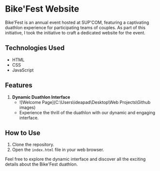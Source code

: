 # Bike'Fest Website

Bike'Fest is an annual event hosted at SUP'COM, featuring a captivating duathlon experience for participating teams of couples. As part of this initiative, I took the initiative to craft a dedicated website for the event.

## Technologies Used
- HTML
- CSS
- JavaScript

## Features
1. **Dynamic Duathlon Interface**
   - ![Welcome Page](C:\Users\ideapad\Desktop\Web Projects\Github images)
   - Experience the thrill of the duathlon with our dynamic and engaging interface.

## How to Use
1. Clone the repository.
2. Open the `index.html` file in your web browser.

Feel free to explore the dynamic interface and discover all the exciting details about the Bike'Fest duathlon.
